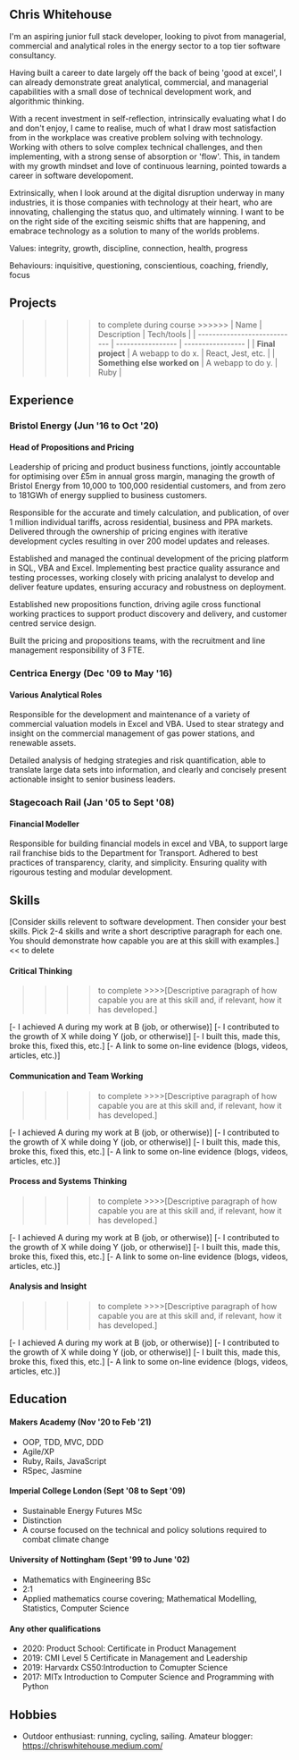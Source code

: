 ## Chris Whitehouse
I'm an aspiring junior full stack developer, looking to pivot from managerial, commercial and analytical roles in the energy sector to a top tier software consultancy.

Having built a career to date largely off the back of being 'good at excel', I can already demonstrate great analytical, commercial, and managerial capabilities with a small dose of technical development work, and algorithmic thinking.

With a recent investment in self-reflection, intrinsically evaluating what I do and don't enjoy, I came to realise, much of what I draw most satisfaction from in the workplace was creative problem solving with technology. Working with others to solve complex technical challenges, and then implementing, with a strong sense of absorption or 'flow'. This, in tandem with my growth mindset and love of continuous learning, pointed towards a career in software developoment.

Extrinsically, when I look around at the digital disruption underway in many industries, it is those companies with technology at their heart, who are innovating, challenging the status quo, and ultimately winning. I want to be on the right side of the exciting seismic shifts that are happening, and emabrace technology as a solution to many of the worlds problems.

Values: integrity, growth, discipline, connection, health, progress

Behaviours: inquisitive, questioning, conscientious, coaching, friendly, focus

## Projects
>>>> to complete during course >>>>>>
| Name                         | Description       | Tech/tools        |
| ---------------------------- | ----------------- | ----------------- |
| **Final project**            | A webapp to do x. | React, Jest, etc. |
| **Something else worked on** | A webapp to do y. | Ruby              |

## Experience

### Bristol Energy (Jun '16 to Oct '20)  
#### Head of Propositions and Pricing

Leadership of pricing and product business functions, jointly accountable for optimising over £5m in annual gross margin, managing the growth of Bristol Energy from 10,000 to 100,000 residential customers, and from zero to 181GWh of energy supplied to business customers.

Responsible for the accurate and timely calculation, and publication, of over 1 million individual tariffs, across residential, business and PPA markets. Delivered through the ownership of pricing engines with iterative development cycles resulting in over 200 model updates and releases.

Established and managed the continual development of the pricing platform in SQL, VBA and Excel. Implementing best practice quality assurance and testing processes, working closely with pricing analalyst to develop and deliver feature updates, ensuring accuracy and robustness on deployment.

Established new propositions function, driving agile cross functional working practices to support product discovery and delivery, and customer centred service design.

Built the pricing and propositions teams, with the recruitment and line management responsibility of 3 FTE.

### Centrica Energy (Dec '09 to May '16)
#### Various Analytical Roles

Responsible for the development and maintenance of a variety of commercial valuation models in Excel and VBA. Used to stear strategy and insight on the commercial management of gas power stations, and renewable assets.

Detailed analysis of hedging strategies and risk quantification, able to translate large data sets into information, and clearly and concisely present actionable insight to senior business leaders.

### Stagecoach Rail (Jan '05 to Sept '08)
#### Financial Modeller

Responsible for building financial models in excel and VBA, to support large rail franchise bids to the Department for Transport. Adhered to best practices of transparency, clarity, and simplicity. Ensuring quality with rigourous testing and modular development.


## Skills

[Consider skills relevent to software development. Then consider your best skills. Pick 2-4 skills and write a short descriptive paragraph for each one. You should demonstrate how capable you are at this skill with examples.] << to delete

#### Critical Thinking

>>>> to complete >>>>[Descriptive paragraph of how capable you are at this skill and, if relevant, how it has developed.]

[- I achieved A during my work at B (job, or otherwise)]
[- I contributed to the growth of X while doing Y (job, or otherwise)]
[- I built this, made this, broke this, fixed this, etc.]
[- A link to some on-line evidence (blogs, videos, articles, etc.)]

#### Communication and Team Working

>>>> to complete >>>>[Descriptive paragraph of how capable you are at this skill and, if relevant, how it has developed.]

[- I achieved A during my work at B (job, or otherwise)]
[- I contributed to the growth of X while doing Y (job, or otherwise)]
[- I built this, made this, broke this, fixed this, etc.]
[- A link to some on-line evidence (blogs, videos, articles, etc.)]


#### Process and Systems Thinking

>>>> to complete >>>>[Descriptive paragraph of how capable you are at this skill and, if relevant, how it has developed.]

[- I achieved A during my work at B (job, or otherwise)]
[- I contributed to the growth of X while doing Y (job, or otherwise)]
[- I built this, made this, broke this, fixed this, etc.]
[- A link to some on-line evidence (blogs, videos, articles, etc.)]



#### Analysis and Insight

>>>> to complete >>>>[Descriptive paragraph of how capable you are at this skill and, if relevant, how it has developed.]

[- I achieved A during my work at B (job, or otherwise)]
[- I contributed to the growth of X while doing Y (job, or otherwise)]
[- I built this, made this, broke this, fixed this, etc.]
[- A link to some on-line evidence (blogs, videos, articles, etc.)]



## Education

#### Makers Academy (Nov '20 to Feb '21)

- OOP, TDD, MVC, DDD
- Agile/XP
- Ruby, Rails, JavaScript
- RSpec, Jasmine

#### Imperial College London (Sept '08 to Sept '09)

- Sustainable Energy Futures MSc
- Distinction
- A course focused on the technical and policy solutions required to combat climate change

#### University of Nottingham (Sept '99 to June '02)

- Mathematics with Engineering BSc
- 2:1
- Applied mathematics course covering; Mathematical Modelling, Statistics, Computer Science

#### Any other qualifications

- 2020: Product School: Certificate in Product Management
- 2019: CMI Level 5 Certificate in Management and Leadership
- 2019: Harvardx CS50:Introduction to Comupter Science
- 2017: MITx Introduction to Computer Science and Programming with Python

## Hobbies

- Outdoor enthusiast: running, cycling, sailing. Amateur blogger: https://chriswhitehouse.medium.com/
